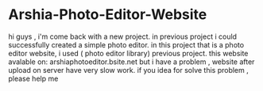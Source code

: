 # Arshia-Photo-Editor-Website
hi guys , i'm come back with a new project. in previous project i could successfully created a simple photo editor. in this project that is a photo editor website, i used ( photo editor library) previous project.
this website avalable on: arshiaphotoeditor.bsite.net
but i have a problem , website after upload on server have very slow work.
if you idea for solve this problem , please help me

